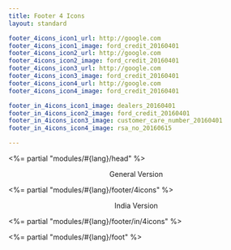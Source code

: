 ```yaml
---
title: Footer 4 Icons
layout: standard

footer_4icons_icon1_url: http://google.com
footer_4icons_icon1_image: ford_credit_20160401
footer_4icons_icon2_url: http://google.com
footer_4icons_icon2_image: ford_credit_20160401
footer_4icons_icon3_url: http://google.com
footer_4icons_icon3_image: ford_credit_20160401
footer_4icons_icon4_url: http://google.com
footer_4icons_icon4_image: ford_credit_20160401

footer_in_4icons_icon1_image: dealers_20160401
footer_in_4icons_icon2_image: ford_credit_20160401
footer_in_4icons_icon3_image: customer_care_number_20160401
footer_in_4icons_icon4_image: rsa_no_20160615

---
```


<%= partial "modules/#{lang}/head" %>

<p style="text-align: center;">General Version</p>
<%= partial "modules/#{lang}/footer/4icons" %>
<p style="text-align: center;">India Version</p>
<%= partial "modules/#{lang}/footer/in/4icons" %>

<%= partial "modules/#{lang}/foot" %>